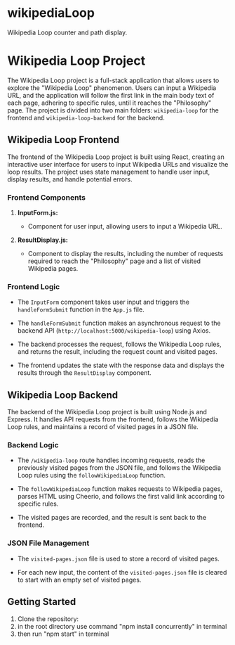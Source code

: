 # wikipediaLoop
Wikipedia Loop counter and path display.

# Wikipedia Loop Project

The Wikipedia Loop project is a full-stack application that allows users to explore the "Wikipedia Loop" phenomenon. Users can input a Wikipedia URL, and the application will follow the first link in the main body text of each page, adhering to specific rules, until it reaches the "Philosophy" page. The project is divided into two main folders: `wikipedia-loop` for the frontend and `wikipedia-loop-backend` for the backend.

## Wikipedia Loop Frontend

The frontend of the Wikipedia Loop project is built using React, creating an interactive user interface for users to input Wikipedia URLs and visualize the loop results. The project uses state management to handle user input, display results, and handle potential errors.

### Frontend Components

1. **InputForm.js:**
   - Component for user input, allowing users to input a Wikipedia URL.

2. **ResultDisplay.js:**
   - Component to display the results, including the number of requests required to reach the "Philosophy" page and a list of visited Wikipedia pages.

### Frontend Logic

- The `InputForm` component takes user input and triggers the `handleFormSubmit` function in the `App.js` file.

- The `handleFormSubmit` function makes an asynchronous request to the backend API (`http://localhost:5000/wikipedia-loop`) using Axios.

- The backend processes the request, follows the Wikipedia Loop rules, and returns the result, including the request count and visited pages.

- The frontend updates the state with the response data and displays the results through the `ResultDisplay` component.

## Wikipedia Loop Backend

The backend of the Wikipedia Loop project is built using Node.js and Express. It handles API requests from the frontend, follows the Wikipedia Loop rules, and maintains a record of visited pages in a JSON file.

### Backend Logic

- The `/wikipedia-loop` route handles incoming requests, reads the previously visited pages from the JSON file, and follows the Wikipedia Loop rules using the `followWikipediaLoop` function.

- The `followWikipediaLoop` function makes requests to Wikipedia pages, parses HTML using Cheerio, and follows the first valid link according to specific rules.

- The visited pages are recorded, and the result is sent back to the frontend.

### JSON File Management

- The `visited-pages.json` file is used to store a record of visited pages.

- For each new input, the content of the `visited-pages.json` file is cleared to start with an empty set of visited pages.

## Getting Started

1. Clone the repository:
2. in the root directory use command "npm install concurrently" in terminal
3. then run "npm start" in terminal
